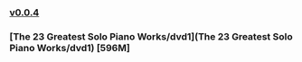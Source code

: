 ### [v0.0.4](https://github.com/littleflute/great-course20/edit/master/README.md)
### [The 23 Greatest Solo Piano Works/dvd1](The 23 Greatest Solo Piano Works/dvd1) [596M]

